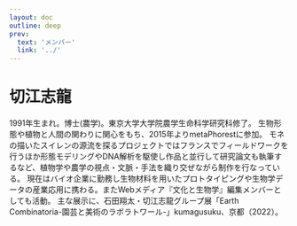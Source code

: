 ```yaml
---
layout: doc
outline: deep
prev:
  text: 'メンバー'
  link: '../'
---
```


# 切江志龍

1991年生まれ。博士(農学)。東京大学大学院農学生命科学研究科修了。
生物形態や植物と人間の関わりに関心をもち、2015年よりmetaPhorestに参加。
モネの描いたスイレンの源流を探るプロジェクトではフランスでフィールドワークを行うほか形態モデリングやDNA解析を駆使し作品と並行して研究論文も執筆するなど、植物学や農学の視点・文脈・手法を織り交ぜながら制作を行なっている。
現在はバイオ企業に勤務し生物材料を用いたプロトタイピングや生物学データの産業応用に携わる。またWebメディア『文化と生物学』編集メンバーとしても活動。
主な展示に、石田翔太・切江志龍グループ展「Earth Combinatoria-園芸と美術のラボラトワール-」kumagusuku、京都（2022）。 